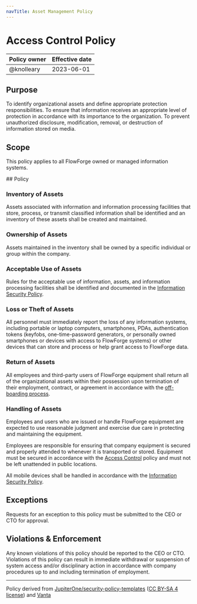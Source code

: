 ```yaml
---
navTitle: Asset Management Policy
---
```


# Access Control Policy

| Policy owner   | Effective date |
| -------------- | -------------- |
| @knolleary     | 2023-06-01     |

## Purpose

To identify organizational assets and define appropriate protection responsibilities.
To ensure that information receives an appropriate level of protection in accordance
with its importance to the organization. To prevent unauthorized disclosure,
modification, removal, or destruction of information stored on media.


## Scope 

This policy applies to all FlowForge owned or managed information systems.

## Policy

### Inventory of Assets

Assets associated with information and information processing facilities that
store, process, or transmit classified information shall be identified and an
inventory of these assets shall be created and maintained.

### Ownership of Assets

Assets maintained in the inventory shall be owned by a specific individual or
group within the company.

### Acceptable Use of Assets

Rules for the acceptable use of information, assets, and information processing
facilities shall be identified and documented in the [Information Security Policy](./information-security.md).

### Loss or Theft of Assets

All personnel must immediately report the loss of any information systems,
including portable or laptop computers, smartphones, PDAs, authentication tokens
(keyfobs, one-time-password generators, or personally owned smartphones or
devices with access to FlowForge systems) or other devices that can store and
process or help grant access to FlowForge data.

### Return of Assets

All employees and third-party users of FlowForge equipment shall return all of
the organizational assets within their possession upon termination of their
employment, contract, or agreement in accordance with the [off-boarding process](../../peopleops/hiring.md#offboarding).

### Handling of Assets

Employees and users who are issued or handle FlowForge equipment are expected to
use reasonable judgment and exercise due care in protecting and maintaining the
equipment.

Employees are responsible for ensuring that company equipment is secured and
properly attended to whenever it is transported or stored. Equipment must be
secured in accordance with the [Access Control](./access-control.md) policy and
must not be left unattended in public locations.

All mobile devices shall be handled in accordance with the [Information Security Policy](./information-security.md).

## Exceptions

Requests for an exception to this policy must be submitted to the CEO or CTO for
approval.

## Violations & Enforcement

Any known violations of this policy should be reported to the CEO or CTO.
Violations of this policy can result in immediate withdrawal or suspension of
system access and/or disciplinary action in accordance with company procedures
up to and including termination of employment.

--- 
Policy derived from [JupiterOne/security-policy-templates](https://github.com/JupiterOne/security-policy-templates) ([CC BY-SA 4 license](https://creativecommons.org/licenses/by-sa/4.0/)) and [Vanta](https://vanta.com)
